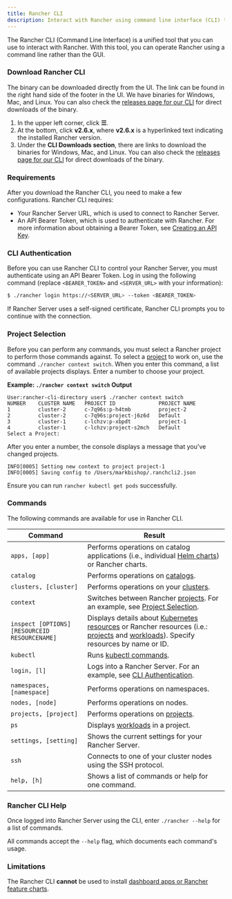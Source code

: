 ```yaml
---
title: Rancher CLI
description: Interact with Rancher using command line interface (CLI) tools from your workstation.
---
```


<head>
  <link rel="canonical" href="https://ranchermanager.docs.rancher.com/reference-guides/cli-with-rancher/rancher-cli"/>
</head>

The Rancher CLI (Command Line Interface) is a unified tool that you can use to interact with Rancher. With this tool, you can operate Rancher using a command line rather than the GUI.

### Download Rancher CLI

The binary can be downloaded directly from the UI. The link can be found in the right hand side of the footer in the UI. We have binaries for Windows, Mac, and Linux. You can also check the [releases page for our CLI](https://github.com/rancher/cli/releases) for direct downloads of the binary.

1. In the upper left corner, click **☰**.
1. At the bottom, click **v2.6.x**, where **v2.6.x** is a hyperlinked text indicating the installed Rancher version.
1. Under the **CLI Downloads section**, there are links to download the binaries for Windows, Mac, and Linux. You can also check the [releases page for our CLI](https://github.com/rancher/cli/releases) for direct downloads of the binary.

### Requirements

After you download the Rancher CLI, you need to make a few configurations. Rancher CLI requires:

- Your Rancher Server URL, which is used to connect to Rancher Server.
- An API Bearer Token, which is used to authenticate with Rancher. For more information about obtaining a Bearer Token, see [Creating an API Key](../user-settings/api-keys.md).

### CLI Authentication

Before you can use Rancher CLI to control your Rancher Server, you must authenticate using an API Bearer Token. Log in using the following command (replace `<BEARER_TOKEN>` and `<SERVER_URL>` with your information):

```bash
$ ./rancher login https://<SERVER_URL> --token <BEARER_TOKEN>
```

If Rancher Server uses a self-signed certificate, Rancher CLI prompts you to continue with the connection.

### Project Selection

Before you can perform any commands, you must select a Rancher project to perform those commands against. To select a [project](../../how-to-guides/advanced-user-guides/manage-clusters/projects-and-namespaces.md) to work on, use the command `./rancher context switch`. When you enter this command, a list of available projects displays. Enter a number to choose your project.

**Example: `./rancher context switch` Output**
```
User:rancher-cli-directory user$ ./rancher context switch
NUMBER    CLUSTER NAME   PROJECT ID              PROJECT NAME
1         cluster-2      c-7q96s:p-h4tmb         project-2
2         cluster-2      c-7q96s:project-j6z6d   Default
3         cluster-1      c-lchzv:p-xbpdt         project-1
4         cluster-1      c-lchzv:project-s2mch   Default
Select a Project:
```

After you enter a number, the console displays a message that you've changed projects.

```
INFO[0005] Setting new context to project project-1
INFO[0005] Saving config to /Users/markbishop/.ranchcli2.json
```

Ensure you can run `rancher kubectl get pods` successfully.

### Commands

The following commands are available for use in Rancher CLI.

| Command  | Result  |
|---|---|
| `apps, [app]`  | Performs operations on catalog applications (i.e., individual [Helm charts](https://docs.helm.sh/developing_charts/)) or Rancher charts.  |
| `catalog`  | Performs operations on [catalogs](../../how-to-guides/new-user-guides/helm-charts-in-rancher/helm-charts-in-rancher.md).  |
| `clusters, [cluster]`  | Performs operations on your [clusters](../../how-to-guides/new-user-guides/kubernetes-clusters-in-rancher-setup/kubernetes-clusters-in-rancher-setup.md).  |
| `context`  | Switches between Rancher [projects](../../how-to-guides/advanced-user-guides/manage-clusters/projects-and-namespaces.md). For an example, see [Project Selection](#project-selection).  |
| `inspect [OPTIONS] [RESOURCEID RESOURCENAME]`  | Displays details about [Kubernetes resources](https://kubernetes.io/docs/reference/kubectl/cheatsheet/#resource-types) or Rancher resources (i.e.: [projects](../../how-to-guides/advanced-user-guides/manage-clusters/projects-and-namespaces.md) and [workloads](../../how-to-guides/new-user-guides/kubernetes-resources-setup/workloads-and-pods/workloads-and-pods.md)). Specify resources by name or ID.  |
| `kubectl`  |Runs [kubectl commands](https://kubernetes.io/docs/reference/kubectl/overview/#operations).   |
| `login, [l]`  | Logs into a Rancher Server. For an example, see [CLI Authentication](#cli-authentication).  |
| `namespaces, [namespace]`  |Performs operations on namespaces.   |
| `nodes, [node]`  |Performs operations on nodes.   |
| `projects, [project]`  | Performs operations on [projects](../../how-to-guides/advanced-user-guides/manage-clusters/projects-and-namespaces.md).  |
| `ps`  | Displays [workloads](../../how-to-guides/new-user-guides/kubernetes-resources-setup/workloads-and-pods/workloads-and-pods.md) in a project.  |
| `settings, [setting]`  | Shows the current settings for your Rancher Server.  |
| `ssh`  | Connects to one of your cluster nodes using the SSH protocol.  |
| `help, [h]`  | Shows a list of commands or help for one command.  |


### Rancher CLI Help

Once logged into Rancher Server using the CLI, enter `./rancher --help` for a list of commands.

All commands accept the `--help` flag, which documents each command's usage.

### Limitations

The Rancher CLI **cannot** be used to install [dashboard apps or Rancher feature charts](../../how-to-guides/new-user-guides/helm-charts-in-rancher/helm-charts-in-rancher.md).